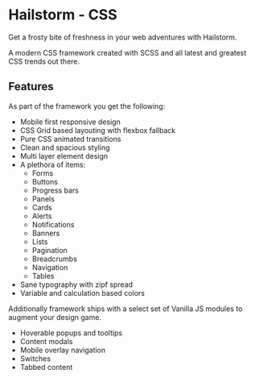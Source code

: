 # Hailstorm - CSS

Get a frosty bite of freshness in your web adventures with Hailstorm.

A modern CSS framework created with SCSS and all latest and greatest CSS trends out there.

## Features

As part of the framework you get the following:

* Mobile first responsive design
* CSS Grid based layouting with flexbox fallback
* Pure CSS animated transitions
* Clean and spacious styling
* Multi layer element design
* A plethora of items:
  * Forms
  * Buttons
  * Progress bars
  * Panels
  * Cards
  * Alerts
  * Notifications
  * Banners
  * Lists
  * Pagination
  * Breadcrumbs
  * Navigation
  * Tables
* Sane typography with zipf spread
* Variable and calculation based colors

Additionally framework ships with a select set of Vanilla JS modules to augment your design game.

* Hoverable popups and tooltips
* Content modals
* Mobile overlay navigation
* Switches
* Tabbed content